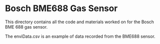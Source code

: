 # Bosch BME688 Gas Sensor

This directory contains all the code and materials worked on for the Bosch BME 688 gas sensor.


The enviData.csv is an example of data recorded from the BME688 sensor. 
